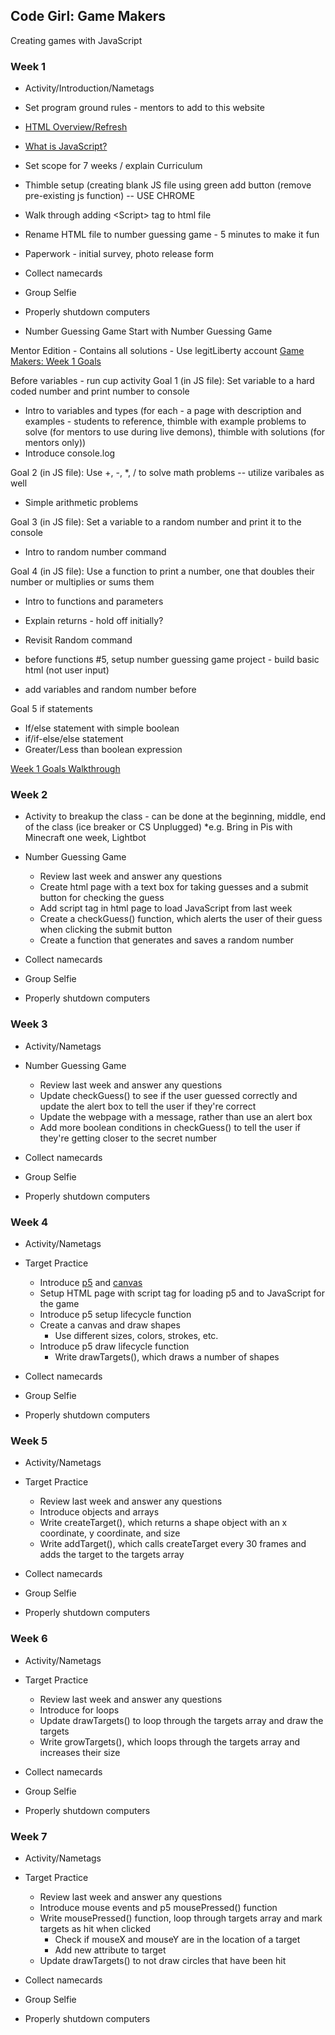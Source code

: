 ## Code Girl: Game Makers

Creating games with JavaScript

### Week 1

* Activity/Introduction/Nametags
* Set program ground rules - mentors to add to this website

* [HTML Overview/Refresh](HtmlRefresh.md)
* [What is JavaScript?](WhatIsJavaScript.md)
* Set scope for 7 weeks / explain Curriculum
* Thimble setup (creating blank JS file using green add button (remove pre-existing js function)  -- USE CHROME
* Walk through adding &#60;Script&#62; tag to html file
* Rename HTML file to number guessing game - 5 minutes to make it fun

* Paperwork - initial survey, photo release form
* Collect namecards
* Group Selfie
* Properly shutdown computers

* Number Guessing Game
Start with Number Guessing Game

Mentor Edition - Contains all solutions - Use legitLiberty account
[Game Makers: Week 1 Goals](https://thimble.mozilla.org/en-US/user/legitliberty/1186702/)

Before variables - run cup activity
Goal 1 (in JS file): Set variable to a hard coded number and print number to console
  * Intro to variables and types (for each - a page with description and examples - students to reference, thimble with example problems to solve (for mentors to use during live demons), thimble with solutions (for mentors only))
  * Introduce console.log
  
 Goal 2 (in JS file): Use +, -, \*, / to solve math problems -- utilize varibales as well
  * Simple arithmetic problems
  
 Goal 3 (in JS file): Set a variable to a random number and print it to the console
  * Intro to random number command

 Goal 4 (in JS file): Use a function to print a number, one that doubles their number or multiplies or sums them
  * Intro to functions and parameters
  * Explain returns - hold off initially?
  * Revisit Random command
 
  * before functions #5, setup number guessing game project - build basic html (not user input)
  * add variables and random number before
  
 Goal 5 if statements
  * If/else statement with simple boolean
  * if/if-else/else statement
  * Greater/Less than boolean expression

[Week 1 Goals Walkthrough](./week1/Goals.md)

### Week 2

* Activity to breakup the class - can be done at the beginning, middle, end of the class (ice breaker or CS Unplugged)
  \*e.g. Bring in Pis with Minecraft one week, Lightbot

* Number Guessing Game
  * Review last week and answer any questions
  * Create html page with a text box for taking guesses and a submit button for checking the guess
  * Add script tag in html page to load JavaScript from last week
  * Create a checkGuess() function, which alerts the user of their guess when clicking the submit button
  * Create a function that generates and saves a random number

* Collect namecards
* Group Selfie
* Properly shutdown computers

### Week 3

* Activity/Nametags

* Number Guessing Game
  * Review last week and answer any questions
  * Update checkGuess() to see if the user guessed correctly and update the alert box to tell the user if they're correct
  * Update the webpage with a message, rather than use an alert box 
  * Add more boolean conditions in checkGuess() to tell the user if they're getting closer to the secret number

* Collect namecards
* Group Selfie
* Properly shutdown computers

### Week 4

* Activity/Nametags

* Target Practice 
  * Introduce [p5](https://p5js.org/reference/) and [canvas](https://www.w3schools.com/graphics/canvas_intro.asp)
  * Setup HTML page with script tag for loading p5 and to JavaScript for the game
  * Introduce p5 setup lifecycle function
  * Create a canvas and draw shapes
    * Use different sizes, colors, strokes, etc.
  * Introduce p5 draw lifecycle function
    * Write drawTargets(), which draws a number of shapes

* Collect namecards
* Group Selfie
* Properly shutdown computers

### Week 5

* Activity/Nametags

* Target Practice 
  * Review last week and answer any questions
  * Introduce objects and arrays 
  * Write createTarget(), which returns a shape object with an x coordinate, y coordinate, and size
  * Write addTarget(), which calls createTarget every 30 frames and adds the target to the targets array

* Collect namecards
* Group Selfie
* Properly shutdown computers

### Week 6

* Activity/Nametags

* Target Practice 
  * Review last week and answer any questions
  * Introduce for loops
  * Update drawTargets() to loop through the targets array and draw the targets
  * Write growTargets(), which loops through the targets array and increases their size

* Collect namecards
* Group Selfie
* Properly shutdown computers

### Week 7

* Activity/Nametags

* Target Practice 
  * Review last week and answer any questions
  * Introduce mouse events and p5 mousePressed() function
  * Write mousePressed() function, loop through targets array and mark targets as hit when clicked
    * Check if mouseX and mouseY are in the location of a target
    * Add new attribute to target
  * Update drawTargets() to not draw circles that have been hit

* Collect namecards
* Group Selfie
* Properly shutdown computers
